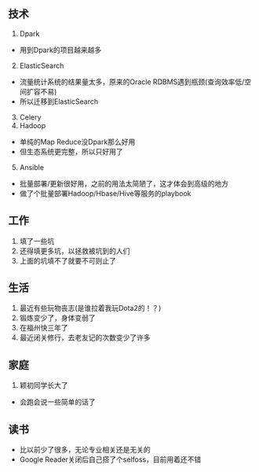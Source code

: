 ## 技术
1. Dpark
 - 用到Dpark的项目越来越多
2. ElasticSearch
 - 流量统计系统的结果量太多，原来的Oracle RDBMS遇到瓶颈(查询效率低/空间扩容不易)
 - 所以迁移到ElasticSearch
3. Celery
4. Hadoop
 - 单纯的Map Reduce没Dpark那么好用
 - 但生态系统更完整，所以只好用了
5. Ansible
 - 批量部署/更新很好用，之前的用法太简陋了，这才体会到高级的地方
 - 做了个批量部署Hadoop/Hbase/Hive等服务的playbook

## 工作
1. 填了一些坑
2. 还得填更多坑，以拯救被坑到的人们
3. 上面的坑填不了就要不可则止了

## 生活
1. 最近有些玩物丧志(是谁拉着我玩Dota2的！？)
2. 锻炼变少了，身体变弱了
3. 在福州快三年了
4. 最近闭关修行，去老友记的次数变少了许多

## 家庭
1. 颖初同学长大了
 - 会跑会说一些简单的话了
 
## 读书
- 比以前少了很多，无论专业相关还是无关的
- Google Reader关闭后自己搭了个selfoss，目前用着还不错